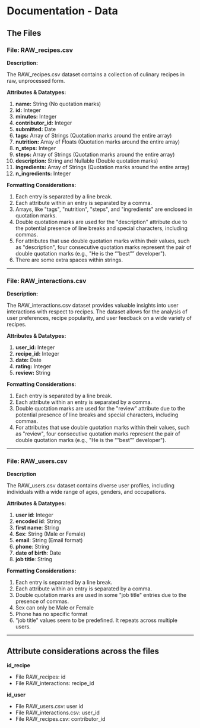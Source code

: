 # Documentation - Data

## The Files

### File: RAW_recipes.csv

**Description:**

The RAW_recipes.csv dataset contains a collection of culinary recipes in raw, unprocessed form.

**Attributes & Datatypes:**

1. **name:** String (No quotation marks)
2. **id:** Integer
3. **minutes:** Integer
4. **contributor_id:** Integer
5. **submitted:** Date
6. **tags:** Array of Strings (Quotation marks around the entire array)
7. **nutrition:** Array of Floats (Quotation marks around the entire array)
8. **n_steps:** Integer
9. **steps:** Array of Strings (Quotation marks around the entire array)
10. **description:** String and Nullable (Double quotation marks)
11. **ingredients:** Array of Strings (Quotation marks around the entire array)
12. **n_ingredients:** Integer

**Formatting Considerations:**

1. Each entry is separated by a line break.
2. Each attribute within an entry is separated by a comma.
3. Arrays, like "tags", "nutrition", "steps", and "ingredients" are enclosed in quotation marks.
4. Double quotation marks are used for the "description" attribute due to the potential presence of line breaks and special characters, including commas.
5. For attributes that use double quotation marks within their values, such as "description", four consecutive quotation marks represent the pair of double quotation marks (e.g., "He is the “”best”” developer").
6. There are some extra spaces within strings.

---

### File: RAW_interactions.csv

**Description:**

The RAW_interactions.csv dataset provides valuable insights into user interactions with respect to recipes. The dataset allows for the analysis of user preferences, recipe popularity, and user feedback on a wide variety of recipes. 

**Attributes & Datatypes:**

1. **user_id:** Integer
2. **recipe_id:** Integer
3. **date:** Date
4. **rating:** Integer
5. **review:** String

**Formatting Considerations:**

1. Each entry is separated by a line break.
2. Each attribute within an entry is separated by a comma.
3. Double quotation marks are used for the "review" attribute due to the potential presence of line breaks and special characters, including commas.
4. For attributes that use double quotation marks within their values, such as "review", four consecutive quotation marks represent the pair of double quotation marks (e.g., "He is the “”best”” developer").

---

### File: RAW_users.csv

**Description**

The RAW_users.csv dataset contains diverse user profiles, including individuals with a wide range of ages, genders, and occupations. 

**Attributes & Datatypes:**

1. **user id**: Integer
2. **encoded id**: String
3. **first name**: String
4. **Sex**: String (Male or Female)
5. **email**: String (Email format)
6. **phone**: String
7. **date of birth**: Date
8. **job title**: String

**Formatting Considerations:**

1. Each entry is separated by a line break.
2. Each attribute within an entry is separated by a comma.
3. Double quotation marks are used in some "job title" entries due to the presence of commas.
4. Sex can only be Male or Female
5. Phone has no specific format
6. "job title" values seem to be predefined. It repeats across multiple users.

---


## Attribute considerations across the files 

**id_recipe**
- File RAW_recipes: id
- File RAW_interactions: recipe_id

**id_user**
- File RAW_users.csv: user id
- File RAW_interactions.csv: user_id
- File RAW_recipes.csv: contributor_id
